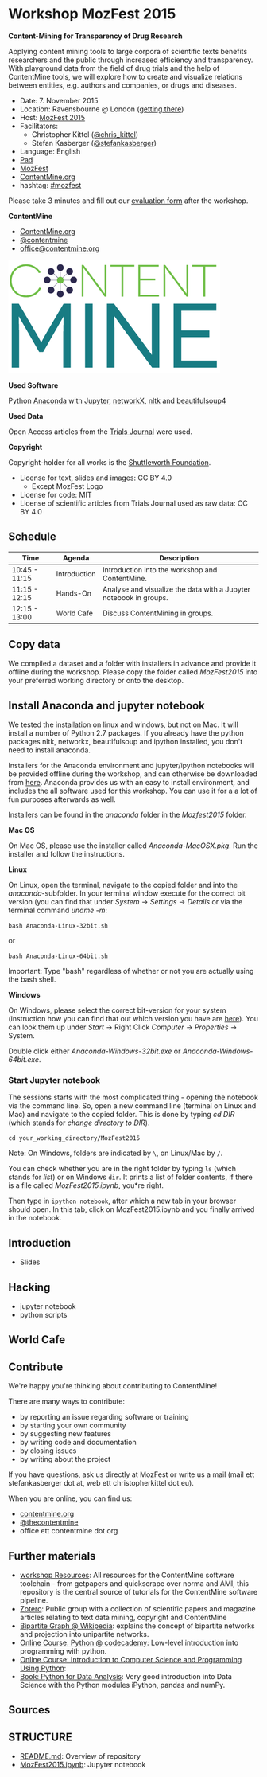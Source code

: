 Workshop MozFest 2015
==============================
**Content-Mining for Transparency of Drug Research**

Applying content mining tools to large corpora of scientific texts benefits researchers and the public through increased efficiency and transparency. With playground data from the field of drug trials and the help of ContentMine tools, we will explore how to create and visualize relations between entities, e.g. authors and companies, or drugs and diseases.

- Date: 7. November 2015
- Location: Ravensbourne @ London ([getting there](https://2015.mozillafestival.org/location))
- Host: [MozFest 2015](https://2015.mozillafestival.org/)
- Facilitators: 
	- Christopher Kittel ([@chris_kittel](https://twitter.com/chris_kittel))
	- Stefan Kasberger ([@stefankasberger](https://twitter.com/stefankasberger))
- Language: English
- [Pad](http://pads.cottagelabs.com/p/mozfest15)
- [MozFest](https://schedule.mozillafestival.org/#_session-273)
- [ContentMine.org](http://contentmine.org/events/event/mozfest15-workshop/) 
- hashtag: [#mozfest](https://twitter.com/hashtag/MozFest?src=hash)

Please take 3 minutes and fill out our [evaluation form](https://docs.google.com/forms/d/13BsoUTHnYbYn1JDYyiF_pLbrxubgVKktvDzvkl7WCgM/viewform) after the workshop.

**ContentMine**
- [ContentMine.org](http://contentmine.org/)
- [@contentmine](http://twitter.com/thecontentmine)
- office@contentmine.org

![ContentMine Logo](CM_logo.png)

**Used Software**

Python [Anaconda](https://www.continuum.io/why-anaconda) with [Jupyter](http://jupyter.org/), [networkX](https://networkx.github.io/), [nltk](http://www.nltk.org/) and [beautifulsoup4](http://www.crummy.com/software/BeautifulSoup/)

**Used Data**

Open Access articles from the [Trials Journal](http://trialsjournal.com/) were used.

**Copyright**

Copyright-holder for all works is the [Shuttleworth Foundation](http://shuttleworthfoundation.org/).
- License for text, slides and images: CC BY 4.0
	- Except MozFest Logo
- License for code: MIT
- License of scientific articles from Trials Journal used as raw data: CC BY 4.0

## Schedule

| Time          | Agenda       | Description                                                            |
|---------------|--------------|------------------------------------------------------------------------|
| 10:45 - 11:15 | Introduction | Introduction into the workshop and ContentMine.                        |
| 11:15 - 12:15 | Hands-On     | Analyse and visualize the data with a Jupyter notebook in groups. |
| 12:15 - 13:00 | World Cafe   | Discuss ContentMining in groups.                                      |



## Copy data

We compiled a dataset and a folder with installers in advance and provide it offline during the workshop. Please copy the folder called *MozFest2015* into your preferred working directory or onto the desktop.

## Install Anaconda and jupyter notebook

We tested the installation on linux and windows, but not on Mac. It will install a number of Python 2.7 packages. If you already have the python packages nltk, networkx, beautifulsoup and ipython installed, you don't need to install anaconda.

Installers for the Anaconda environment and jupyter/ipython notebooks will be provided offline during the workshop, and can otherwise be downloaded from [here](https://www.continuum.io/downloads). Anaconda provides us with an easy to install environment, and includes the all software used for this workshop. You can use it for a a lot of fun purposes afterwards as well.

Installers can be found in the *anaconda* folder in the *Mozfest2015* folder.

**Mac OS**

On Mac OS, please use the installer called *Anaconda-MacOSX.pkg*. Run the installer and follow the instructions.

**Linux**

On Linux, open the terminal, navigate to the copied folder and into the *anaconda*-subfolder. In your terminal window execute for the correct bit version (you can find that under *System* -> *Settings* -> *Details* or via the terminal command *uname -m*:
```
bash Anaconda-Linux-32bit.sh 
```
or
```
bash Anaconda-Linux-64bit.sh 
```
Important: Type "bash" regardless of whether or not you are actually using the bash shell.

**Windows**

On Windows, please select the correct bit-version for your system (instruction how you can find that out which version you have are [here](http://windows.microsoft.com/en-us/windows7/find-out-32-or-64-bit)). You can look them up under *Start* -> Right Click *Computer* -> *Properties* -> System.

Double click either *Anaconda-Windows-32bit.exe* or *Anaconda-Windows-64bit.exe*.

### Start Jupyter notebook

The sessions starts with the most complicated thing - opening the notebook via the command line. So, open a new command line (terminal on Linux and Mac) and navigate to the copied folder. This is done by typing *cd DIR* (which stands for *change directory to DIR*).

```
cd your_working_directory/MozFest2015
```

Note: On Windows, folders are indicated by `\`, on Linux/Mac by `/`.

You can check whether you are in the right folder by typing `ls` (which stands for *list*) or on Windows `dir`. It prints a list of folder contents, if there is a file called *MozFest2015.ipynb*, you*re right.

Then type in `ipython notebook`, after which a new tab in your browser should open. In this tab, click on MozFest2015.ipynb and you finally arrived in the notebook.

## Introduction
- Slides

## Hacking
- jupyter notebook
- python scripts

## World Cafe

## Contribute

We're happy you're thinking about contributing to ContentMine!

There are many ways to contribute:
- by reporting an issue regarding software or training
- by starting your own community
- by suggesting new features
- by writing code and documentation
- by closing issues
- by writing about the project

If you have questions, ask us directly at MozFest or write us a mail (mail ett stefankasberger dot at, web ett christopherkittel dot eu).

When you are online, you can find us:
- [contentmine.org](http://contentmine.org)
- [@thecontentmine](http://twitter.com/thecontentmine)
- office ett contentmine dot org

## Further materials
- [workshop Resources](https://github.com/ContentMine/workshop-resources): All resources for the ContentMine software toolchain - from getpapers and quickscrape over norma and AMI, this repository is the central source of tutorials for the ContentMine software pipeline.
- [Zotero](https://www.zotero.org/groups/contentmine): Public group with a collection of scientific papers and magazine articles relating to text data mining, copyright and ContentMine
- [Bipartite Graph @ Wikipedia](https://en.wikipedia.org/wiki/Bipartite_graph): explains the concept of bipartite networks and projection into unipartite networks.
- [Online Course: Python @ codecademy](https://www.codecademy.com/learn/python): Low-level introduction into programming with python.
- [Online Course: Introduction to Computer Science and Programming Using Python](https://courses.edx.org/courses/course-v1:MITx+6.00.1x_7+3T2015/info): 
- [Book: Python for Data Analysis](http://shop.oreilly.com/product/0636920023784.do): Very good introduction into Data Science with the Python modules iPython, pandas and numPy.

## Sources

## STRUCTURE
- [README.md](README.md): Overview of repository
- [MozFest2015.ipynb](MozFest2015.ipynb): Jupyter notebook









